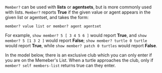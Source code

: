 ﻿`Member?` can be used with **lists** or **agentsets**, but is more commonly used with lists. `Member?` reports **True** if the given value or agent appears in the given list or agentset, and takes the form:



```member? value list or member? agent agentset```



For example, `show member? 5 [ 3 4 5 6 ]` would report **True**, and `show member? 5 [1 3 2 ]` would report **False**; `show member? turtle 0 turtle` would report **True**, while `show member? patch 0 turtles` would report **False**. 



In the model below, there is an exclusive club which you can only enter if you are on the Memeber's List. When a turtle approaches the club, only if `member? self members-list` returns true can they enter. 